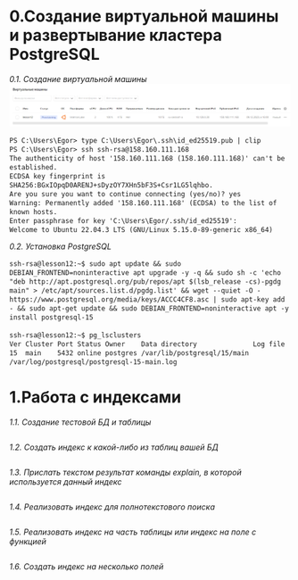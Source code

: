 # 0.Создание виртуальной машины и развертывание кластера PostgreSQL
*0.1. Создание виртуальной машины*
![Иллюстрация к проекту](https://github.com/sadbytrue/egor_sizov_pg_advanced/blob/main/Screenshot_32.png)
```
PS C:\Users\Egor> type C:\Users\Egor\.ssh\id_ed25519.pub | clip
PS C:\Users\Egor> ssh ssh-rsa@158.160.111.168
The authenticity of host '158.160.111.168 (158.160.111.168)' can't be established.
ECDSA key fingerprint is SHA256:BGxIOpqD0ARENJ+sDyzOY7XHn5bF3S+Csr1LG5lqhbo.
Are you sure you want to continue connecting (yes/no)? yes
Warning: Permanently added '158.160.111.168' (ECDSA) to the list of known hosts.
Enter passphrase for key 'C:\Users\Egor/.ssh/id_ed25519':
Welcome to Ubuntu 22.04.3 LTS (GNU/Linux 5.15.0-89-generic x86_64)
```
*0.2. Установка PostgreSQL*
```
ssh-rsa@lesson12:~$ sudo apt update && sudo DEBIAN_FRONTEND=noninteractive apt upgrade -y -q && sudo sh -c 'echo "deb http://apt.postgresql.org/pub/repos/apt $(lsb_release -cs)-pgdg main" > /etc/apt/sources.list.d/pgdg.list' && wget --quiet -O - https://www.postgresql.org/media/keys/ACCC4CF8.asc | sudo apt-key add - && sudo apt-get update && sudo DEBIAN_FRONTEND=noninteractive apt -y install postgresql-15

ssh-rsa@lesson12:~$ pg_lsclusters
Ver Cluster Port Status Owner    Data directory              Log file
15  main    5432 online postgres /var/lib/postgresql/15/main /var/log/postgresql/postgresql-15-main.log
```
# 1.Работа с индексами
*1.1. Создание тестовой БД и таблицы*
```

```
*1.2. Создать индекс к какой-либо из таблиц вашей БД*
```

```
*1.3. Прислать текстом результат команды explain, в которой используется данный индекс*
```

```
*1.4. Реализовать индекс для полнотекстового поиска*
```

```
*1.5. Реализовать индекс на часть таблицы или индекс на поле с функцией*
```

```
*1.6. Создать индекс на несколько полей*
```

```
